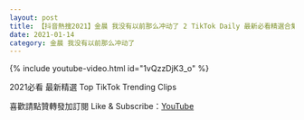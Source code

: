 ```yaml
---
layout: post
title: 【抖音熱搜2021】金晨 我没有以前那么冲动了 2 TikTok Daily 最新必看精選合集2021 01 14
date: 2021-01-14
category: 金晨 我没有以前那么冲动了
---
```


{% include youtube-video.html id="1vQzzDjK3_o" %}

2021必看 最新精選 Top TikTok Trending Clips

喜歡請點贊轉發加訂閱 Like & Subscribe：[YouTube](https://www.youtube.com/channel/UCAoR7VcanIPd04uEq_GIylA/videos)

